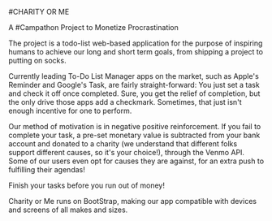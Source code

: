 #CHARITY OR ME

A #Campathon Project to Monetize Procrastination

The project is a todo-list web-based application for the purpose of inspiring humans to achieve our long and short term goals, from shipping a project to putting on socks.

Currently leading To-Do List Manager apps on the market, such as Apple's Reminder and Google's Task, are fairly straight-forward: You just set a task and check it off once completed. Sure, you get the relief of completion, but the only drive those apps add a checkmark. Sometimes, that just isn't enough incentive for one to perform. 

Our method of motivation is in negative positive reinforcement. If you fail to complete your task, a pre-set monetary value is subtracted from your bank account and donated to a charity (we understand that different folks support different causes, so it's your choice!), through the Venmo API. Some of our users even opt for causes they are against, for an extra push to fulfilling their agendas!

Finish your tasks before you run out of money!

Charity or Me runs on BootStrap, making our app compatible with devices and screens of all makes and sizes.

